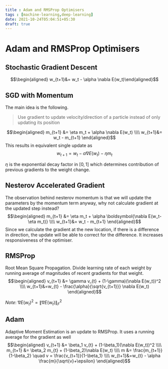 ```yaml
---
title : Adam and RMSProp Optimisers
tags : [machine-learning,deep-learning]
date: 2021-10-24T05:04:51+05:30
draft: true
---
```


# Adam and RMSProp Optimisers


## Stochastic Gradient Descent
$$\begin{aligned}
    w_{t+1}&= w_t -   \alpha \nabla E(w_t)\end{aligned}$$

## SGD with Momentum

The main idea is the following.

> Use gradient to update velocity/direction of a particle instead of only updating its position


$$\begin{aligned}
m_{t+1} &= \eta m_t + \alpha \nabla E(w_t)
\\\\
w_{t+1}&= w_t -  m_{t+1}
\end{aligned}$$ 
This results in equivalent single update as 
$$w_{t+1}= w_t - \alpha \nabla E(w_t)  - \eta m_{t}$$

$\eta$ is the exponential decay factor in $[0,1]$ which determines
contribution of previous gradients to the weight change.

## Nesterov Accelerated Gradient

The observation behind nesterov momentum is that we will update the
parameters by the momentum term anyway, why not calculate gradient at
the updated step instead? 
$$\begin{aligned}
    m_{t+1} &= \eta m_t + \alpha \boldsymbol{\nabla E(w_t-\eta m_t)}
    \\\\
    w_{t+1}&= w_t -  m_{t+1}
\end{aligned}$$ 
Since we calculate the gradient at the new location, if there is a difference in direction, the
update will be able to correct for the difference. It increases responsiveness of the optimiser.

## RMSProp

Root Mean Square Propagation. Divide learning rate of each weight by
running average of magnitudes of recent gradients for that weight.
$$\begin{aligned}
v_{t+1} &= \gamma v_{t} + (1-\gamma)(\nabla E(w_t))^2
\\\\
w_{t+1}&=w_{t} - \frac{\alpha}{\sqrt{v_{t+1}}} \nabla E(w_t)
\end{aligned}$$

*Note*: $\nabla E(w_t)^2=\|\nabla E(w_t)\|_F^2$

## Adam

Adaptive Moment Estimation is an update to RMSProp. It uses a running
average for the gradient as well 
$$\begin{aligned}
v_{t+1} &= \beta_1 v_{t} + (1-\beta_1)(\nabla E(w_t))^2
\\\\
m_{t+1} &= \beta_2 m_{t} + (1-\beta_2)\nabla E(w_t)
\\\\
m &= \frac{m_{t+1}}{1-\beta_2} \quad v = \frac{v_{t+1}}{1-\beta_1}
\\\\
w_{t+1}&=w_{t} - \alpha \frac{m}{\sqrt{v}+\epsilon}
\end{aligned}$$


    